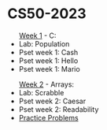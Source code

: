 # CS50-2023

<ul>
  <a href="https://github.com/sarahmayarchibald/CS50-2023/tree/main/week-1">Week 1</a> - C:
  <li>Lab: Population</li>
  <li>Pset week 1: Cash</li>
  <li>Pset week 1: Hello</li>
  <li>Pset week 1: Mario</li>
</ul>

<ul>
  <a href="https://github.com/sarahmayarchibald/CS50-2023/tree/main/week-2">Week 2</a> - Arrays:
  <li>Lab: Scrabble</li>
  <li>Pset week 2: Caesar</li>
  <li>Pset week 2: Readability</li>
  <li><a href="https://github.com/sarahmayarchibald/CS50-2023/tree/main/week-2/Practice%20Problems-Optional">Practice Problems</a></li>
</ul>

